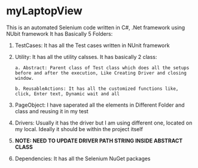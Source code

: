 # myLaptopView
This is an automated Selenium code written in C#, .Net framework using NUbit framework
It has Basically 5 Folders:

  1. TestCases: It has all the Test cases written in NUnit framework
  2. Utility: It has all the utility calsses. It has basically 2 class:
  
         a. Abstract: Parent class of Test class which does all the setups before and after the execution, Like Creating Driver and closing window.
      
         b. ReusableActions: It has all the customized functions like, click, Enter text, Dynamic wait and all
      
  3. PageObject: I have saperated all the elements in Different Folder and class and reusing it in my test
  4. Drivers: Usually it has the driver but I am using different one, located on my local. Ideally it should be within the project itself
  5. **NOTE: NEED TO UPDATE DRIVER PATH STRING INSIDE ABSTRACT CLASS**
  6. Dependencies: It has all the Selenium NuGet packages
